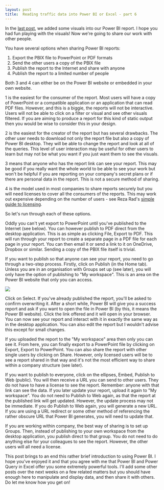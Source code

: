 ```yaml
---
layout: post
title:  Reading traffic data into Power BI or Excel - part 6
---
```

 
In the [last post](/reading-traffic-data-into-power-bi-or-excel-part5), we added some visuals into our Power BI report. I hope you had fun playing with the visuals! Now we're going to share our work with other people.

You have several options when sharing Power BI reports:

1. Export the PBIX file to PowerPoint or PDF formats
2. Send the other users a copy of the PBIX file
3. Publish the report to the Internet and share with anyone
4. Publish the report to a limited number of people

Both 3 and 4 can either be on the Power BI website or embedded in your own website.

1 is the easiest for the consumer of the report. Most users will have a copy of PowerPoint or a compatible application or an application that can read PDF files. However, and this is a biggie, the reports will not be interactive. Users will not be able to click on a filter or visual and see other visuals filtered. If you are aiming to produce a report for this kind of static output then you would be wise to consider this in your design.

2 is the easiest for the creator of the report but has several drawbacks. The other user needs to download not only the report file but also a copy of Power BI desktop. They will be able to change the report and look at all of the queries. This level of user interaction may be useful for other users to learn but may not be what you want if you just want them to see the visuals.

3 means that anyone who has the report link can see your report. This may be good if you really want the whole world to be able to see your work but won't be helpful if you are reporting on your company's secret plans or if there are personal data in the report. This is not a secure method of sharing.

4 is the model used in most companies to share reports securely but you will need licenses to cover all the consumers of the reports. This may work out expensive depending on the number of users - see Reza Rad's [simple guide to licensing](https://radacad.com/power-bi-licensing-walk-through-guide).

So let's run through each of these options.

Oddly you can't yet export to PowerPoint until you've published to the Internet (see below). You can however publish to PDF direct from the desktop application. This is as simple as clicking File, Export to PDF. This will run through your report to create a separate page in a PDF file for each page in your report. You can then email it or send a link to it on OneDrive, Dropbox or similar. Sending a copy of the PBIX file itself is trivial.

If you want to publish so that anyone can see your report, you need to go through a two-step process. Firstly, click on Publish (in the Home tab). Unless you are in an organisation with Groups set up (see later), you will only have the option of publishing to "My workspace". This is an area on the Power BI website that only you can access.

![](2019-07-30-fig1.png)

Click on Select. If you've already published the report, you'll be asked to confirm overwriting it. After a short while, Power BI will give you a success report and ask if you want to open the file in Power BI (by this, it means the Power BI website). Click the link offered and it will open in your browser. You can now see your report and interact with it in exactly the same way as in the desktop application. You can also edit the report but I wouldn't advise this except for small changes.

If you uploaded the report to the "My workspace" area then only you can see it. From here, you can finally export to a PowerPoint file by clicking on Export, Export to PowerPoint. You can also share the report with other single users by clicking on Share. However, only licensed users will be to see a report shared in that way and it's not the most efficient way to share within a company structure (see later).

If you want to publish to everyone, click on the ellipses, Embed, Publish to Web (public). You will then receive a URL you can send to other users. They do not have to have a license to see the report. Remember: anyone with that link can see the data. If you later update your report, upload it again to "My workspace". You do not need to Publish to Web again, as that the report at the published link will get updated. However, the update process may not be immediate. If you do Publish to Web again, you will generate a new URL. If you are using a URL redirect or some other method of referencing the rather obscure URL that Power BI generates, you will need to update that.

If you are working within company, the best way of sharing is to set up Groups. Then, instead of publishing to your own workspace from the desktop application, you publish direct to that group. You do not need to do anything else for your colleagues to see the report. However, the other users will all need a license.

This post brings to an end this rather brief introduction to using Power BI. I hope you've enjoyed it and that you agree with me that Power BI and Power Query in Excel offer you some extremely powerful tools. I'll add some other posts over the next weeks on a few related matters but you should have enough here to manipulate and display data, and then share it with others. Do let me know how you get on!